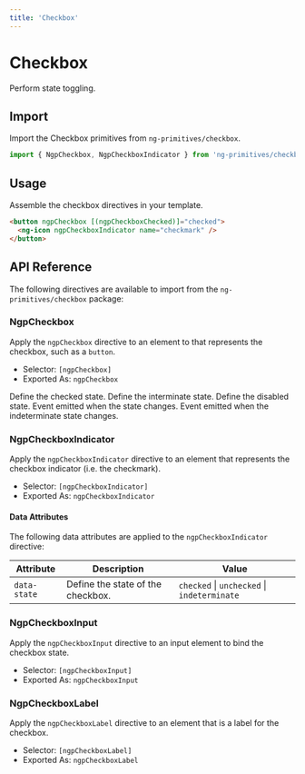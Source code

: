 ```yaml
---
title: 'Checkbox'
---
```


# Checkbox

Perform state toggling.

<docs-example name="checkbox"></docs-example>

## Import

Import the Checkbox primitives from `ng-primitives/checkbox`.

```ts
import { NgpCheckbox, NgpCheckboxIndicator } from 'ng-primitives/checkbox';
```

## Usage

Assemble the checkbox directives in your template.

```html
<button ngpCheckbox [(ngpCheckboxChecked)]="checked">
  <ng-icon ngpCheckboxIndicator name="checkmark" />
</button>
```

## API Reference

The following directives are available to import from the `ng-primitives/checkbox` package:

### NgpCheckbox

Apply the `ngpCheckbox` directive to an element to that represents the checkbox, such as a `button`.

- Selector: `[ngpCheckbox]`
- Exported As: `ngpCheckbox`

<response-field name="ngpCheckboxChecked" type="boolean" default="false">
  Define the checked state.
</response-field>

<response-field name="ngpCheckboxIndeterminate" type="boolean" default="false">
  Define the interminate state.
</response-field>

<response-field name="ngpCheckboxDisabled" type="boolean" default="false">
  Define the disabled state.
</response-field>

<response-field name="ngpCheckboxCheckedChange" type="boolean">
  Event emitted when the state changes.
</response-field>

<response-field name="ngpCheckboxIndeterminateChange" type="boolean">
  Event emitted when the indeterminate state changes.
</response-field>

### NgpCheckboxIndicator

Apply the `ngpCheckboxIndicator` directive to an element that represents the checkbox indicator (i.e. the checkmark).

- Selector: `[ngpCheckboxIndicator]`
- Exported As: `ngpCheckboxIndicator`

#### Data Attributes

The following data attributes are applied to the `ngpCheckboxIndicator` directive:

| Attribute    | Description                       | Value                                       |
| ------------ | --------------------------------- | ------------------------------------------- |
| `data-state` | Define the state of the checkbox. | `checked` \| `unchecked` \| `indeterminate` |

### NgpCheckboxInput

Apply the `ngpCheckboxInput` directive to an input element to bind the checkbox state.

- Selector: `[ngpCheckboxInput]`
- Exported As: `ngpCheckboxInput`

### NgpCheckboxLabel

Apply the `ngpCheckboxLabel` directive to an element that is a label for the checkbox.

- Selector: `[ngpCheckboxLabel]`
- Exported As: `ngpCheckboxLabel`

